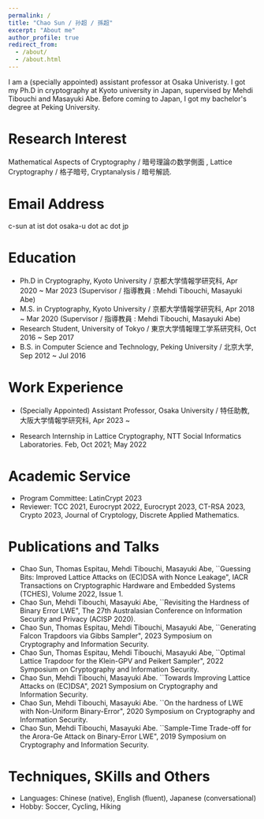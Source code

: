 ```yaml
---
permalink: /
title: "Chao Sun / 孙超 / 孫超"
excerpt: "About me"
author_profile: true
redirect_from: 
  - /about/
  - /about.html
---
```

I am a (specially appointed) assistant professor at Osaka Univeristy. I got my Ph.D in cryptography at Kyoto university in Japan, supervised by Mehdi Tibouchi and Masayuki Abe. Before coming to Japan, I got my bachelor's degree at Peking University.

Research Interest
======
 Mathematical Aspects of Cryptography / 暗号理論の数学側面 , Lattice Cryptography / 格子暗号, Cryptanalysis / 暗号解読.
 
Email Address
======
 c-sun at ist dot osaka-u dot ac dot jp

Education
======
* Ph.D in Cryptography, Kyoto University / 京都大学情報学研究科, Apr 2020 ~ Mar 2023 (Supervisor / 指導教員 : Mehdi Tibouchi, Masayuki Abe)
* M.S. in Cryptography, Kyoto University / 京都大学情報学研究科, Apr 2018 ~ Mar 2020 (Supervisor / 指導教員 : Mehdi Tibouchi, Masayuki Abe)
* Research Student, University of Tokyo / 東京大学情報理工学系研究科, Oct 2016 ~ Sep 2017
* B.S. in Computer Science and Technology, Peking University / 北京大学, Sep 2012 ~ Jul 2016


Work Experience
======
* (Specially Appointed) Assistant Professor, Osaka University / 特任助教, 大阪大学情報学研究科, Apr 2023 ~ 


* Research Internship in Lattice Cryptography, NTT Social Informatics Laboratories.  Feb, Oct 2021; May 2022

Academic Service
======
* Program Committee: LatinCrypt 2023 
* Reviewer: TCC 2021, Eurocrypt 2022, Eurocrypt 2023, CT-RSA 2023, Crypto 2023, Journal of Cryptology, Discrete Applied Mathematics.

Publications and Talks
======
* Chao Sun, Thomas Espitau, Mehdi Tibouchi,  Masayuki Abe, ``Guessing Bits: Improved Lattice Attacks on (EC)DSA with Nonce Leakage", IACR Transactions on Cryptographic Hardware and Embedded Systems (TCHES), Volume 2022, Issue 1.
* Chao Sun, Mehdi Tibouchi, Masayuki Abe, ``Revisiting the Hardness of Binary Error LWE", The 27th Australasian Conference on Information Security and Privacy (ACISP 2020).
* Chao Sun, Thomas Espitau, Mehdi Tibouchi, Masayuki Abe, ``Generating Falcon Trapdoors via Gibbs Sampler", 2023 Symposium on Cryptography and Information Security.
* Chao Sun, Thomas Espitau, Mehdi Tibouchi, Masayuki Abe, ``Optimal Lattice Trapdoor for the Klein-GPV and Peikert Sampler", 2022 Symposium on Cryptography and Information Security.
* Chao Sun, Mehdi Tibouchi, Masayuki Abe. ``Towards Improving Lattice Attacks on (EC)DSA", 2021 Symposium on Cryptography and Information Security.
* Chao Sun, Mehdi Tibouchi, Masayuki Abe. ``On the hardness of LWE with Non-Uniform Binary-Error", 2020 Symposium on Cryptography and Information Security.
* Chao Sun, Mehdi Tibouchi, Masayuki Abe. ``Sample-Time Trade-off for the Arora-Ge Attack on Binary-Error LWE", 2019 Symposium on Cryptography and Information Security.

Techniques, SKills and Others
======
* Languages:  Chinese (native), English (fluent), Japanese (conversational)
* Hobby: Soccer, Cycling, Hiking


